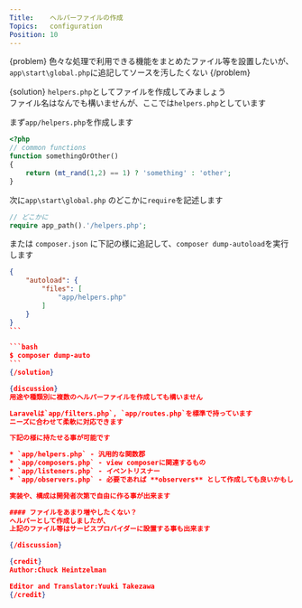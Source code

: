 ```yaml
---
Title:    ヘルパーファイルの作成
Topics:   configuration
Position: 10
---
```


{problem}
色々な処理で利用できる機能をまとめたファイル等を設置したいが、  
`app\start\global.php`に追記してソースを汚したくない
{/problem}

{solution}
`helpers.php`としてファイルを作成してみましょう  
ファイル名はなんでも構いませんが、ここでは`helpers.php`としています

まず`app/helpers.php`を作成します

```php
<?php
// common functions
function somethingOrOther()
{
    return (mt_rand(1,2) == 1) ? 'something' : 'other';
}

```

次に`app\start\global.php` のどこかに`require`を記述します

```php
// どこかに
require app_path().'/helpers.php';
```

または `composer.json` に下記の様に追記して、`composer dump-autoload`を実行します

````json
{
	"autoload": {
		"files": [
			"app/helpers.php"
		]
	}
}
```

```bash
$ composer dump-auto
```
{/solution}

{discussion}
用途や種類別に複数のヘルパーファイルを作成しても構いません

Laravelは`app/filters.php`, `app/routes.php`を標準で持っています  
ニーズに合わせて柔軟に対応できます

下記の様に持たせる事が可能です

* `app/helpers.php` - 汎用的な関数郡
* `app/composers.php` - view composerに関連するもの
* `app/listeners.php` - イベントリスナー
* `app/observers.php` - 必要であれば **observers** として作成しても良いかもしれません

実装や、構成は開発者次第で自由に作る事が出来ます

#### ファイルをあまり増やしたくない？
ヘルパーとして作成しましたが、  
上記のファイル等はサービスプロバイダーに設置する事も出来ます

{/discussion}

{credit}
Author:Chuck Heintzelman

Editor and Translator:Yuuki Takezawa
{/credit}
